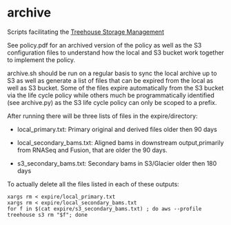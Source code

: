 # archive
Scripts facilitating the [Treehouse Storage Management](https://docs.google.com/document/d/1otNDUQIGOY4zqPBAp4OzUnhXAmt1FHrJjqjA2jsUBrI/edit?usp=sharing)

See policy.pdf for an archived version of the policy as well as the S3 configuration files to understand how the local and S3 bucket work together to implement the policy.

archive.sh should be run on a regular basis to sync the local archive up to S3 as well as generate a list of files that can be expired from the local as well as S3 bucket. Some of the files expire automatically from the S3 bucket via the life cycle policy while others much be programmatically identified (see archive.py) as the S3 life cycle policy can only be scoped to a prefix.

After running there will be three lists of files in the expire/directory:

* local_primary.txt: Primary original and derived files older then 90 days

* local_secondary_bams.txt: Aligned bams in downstream output,primarily from RNASeq and Fusion, that are older the 90 days.

* s3_secondary_bams.txt: Secondary bams in S3/Glacier older then 180 days

To actually delete all the files listed in each of these outputs:

```
xargs rm < expire/local_primary.txt
xargs rm < expire/local_secondary_bams.txt
for f in $(cat expire/s3_secondary_bams.txt) ; do aws --profile treehouse s3 rm "$f"; done
```
